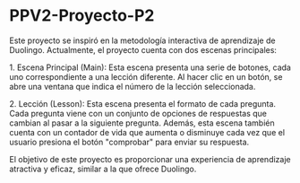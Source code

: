 # PPV2-Proyecto-P2
Este proyecto se inspiró en la metodología interactiva de aprendizaje de Duolingo. Actualmente, el proyecto cuenta con dos escenas principales:
 
1. Escena Principal (Main): Esta escena presenta una serie de botones, cada uno correspondiente a una lección diferente. Al hacer clic en un botón, se abre una ventana que indica el número de la lección seleccionada.

2. Lección (Lesson): Esta escena presenta el formato de cada pregunta. Cada pregunta viene con un conjunto de opciones de respuestas que cambian al pasar a la siguiente pregunta. Además, esta escena también cuenta con un contador de vida que aumenta o disminuye cada vez que el usuario presiona el botón "comprobar" para enviar su respuesta.
 
El objetivo de este proyecto es proporcionar una experiencia de aprendizaje atractiva y eficaz, similar a la que ofrece Duolingo.

